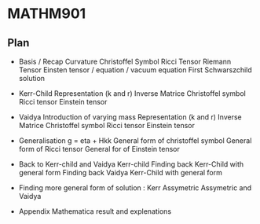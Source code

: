# MATHM901
## Plan
- Basis / Recap
Curvature
Christoffel Symbol
Ricci Tensor
Riemann Tensor
Einsten tensor / equation / vacuum equation
First Schwarszchild solution

- Kerr-Child
Representation (k and r)
Inverse Matrice
Christoffel symbol
Ricci tensor
Einstein tensor

- Vaidya
Introduction of varying mass
Representation (k and r)
Inverse Matrice
Christoffel symbol
Ricci tensor
Einstein tensor

- Generalisation
g = eta + Hkk
General form of christoffel symbol 
General form of Ricci tensor
General for of Einstein tensor

- Back to Kerr-child and Vaidya Kerr-child 
Finding back Kerr-Child with general form
Finding back Vaidya Kerr-Child with general form

- Finding more general form of solution : Kerr
Assymetric
Assymetric and Vaidya

- Appendix Mathematica result and explenations
